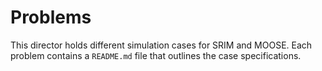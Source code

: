 # Problems
This director holds different simulation cases for SRIM and MOOSE.
Each problem contains a `README.md` file that outlines the case specifications.
